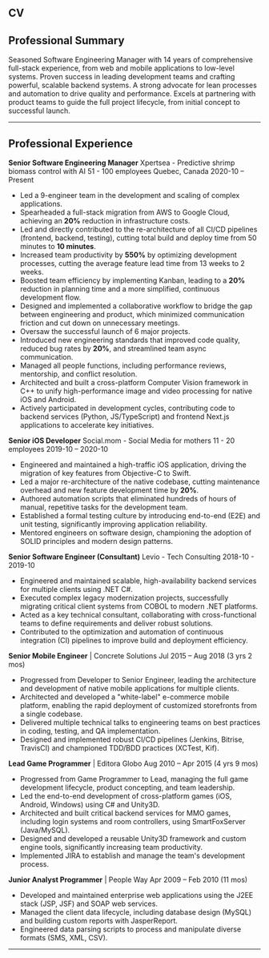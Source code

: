 
## CV

## Professional Summary

Seasoned Software Engineering Manager with 14 years of comprehensive full-stack experience, from web and mobile applications to low-level systems. Proven success in leading development teams and crafting powerful, scalable backend systems. A strong advocate for lean processes and automation to drive quality and performance. Excels at partnering with product teams to guide the full project lifecycle, from initial concept to successful launch.

---

## Professional Experience

**Senior Software Engineering Manager** 
Xpertsea - Predictive shrimp biomass control with AI
51 - 100 employees
Quebec, Canada
2020-10 – Present

* Led a 9-engineer team in the development and scaling of complex applications.
* Spearheaded a full-stack migration from AWS to Google Cloud, achieving an **20%** reduction in infrastructure costs.
* Led and directly contributed to the re-architecture of all CI/CD pipelines (frontend, backend, testing), cutting total build and deploy time from 50 minutes to **10 minutes**.
* Increased team productivity by **550%** by optimizing development processes, cutting the average feature lead time from 13 weeks to 2 weeks.
* Boosted team efficiency by implementing Kanban, leading to a **20%** reduction in planning time and a more simplified, continuous development flow.
* Designed and implemented a collaborative workflow to bridge the gap between engineering and product, which minimized communication friction and cut down on unnecessary meetings.
* Oversaw the successful launch of 6 major projects. 
* Introduced new engineering standards that improved code quality, reduced bug rates by **20%**, and streamlined team async communication. 
* Managed all people functions, including performance reviews, mentorship, and conflict resolution.
* Architected and built a cross-platform Computer Vision framework in C++ to unify high-performance image and video processing for native iOS and Android.
* Actively participated in development cycles, contributing code to backend services (Python, JS/TypeScript) and frontend Next.js applications to accelerate key initiatives.

**Senior iOS Developer** 
Social.mom - Social Media for mothers
11 - 20 employees
2019-10 – 2020-10

* Engineered and maintained a high-traffic iOS application, driving the migration of key features from Objective-C to Swift.
* Led a major re-architecture of the native codebase, cutting maintenance overhead and new feature development time by **20%**.
* Authored automation scripts that eliminated hundreds of hours of manual, repetitive tasks for the development team.
* Established a formal testing culture by introducing end-to-end (E2E) and unit testing, significantly improving application reliability.
* Mentored engineers on software design, championing the adoption of SOLID principles and modern design patterns.

**Senior Software Engineer (Consultant)** 
Levio - Tech Consulting
2018-10 - 2019-10

* Engineered and maintained scalable, high-availability backend services for multiple clients using .NET C#.
* Executed complex legacy modernization projects, successfully migrating critical client systems from COBOL to modern .NET platforms.
* Acted as a key technical consultant, collaborating with cross-functional teams to define requirements and deliver robust solutions.
* Contributed to the optimization and automation of continuous integration (CI) pipelines to improve build and deployment efficiency.

**Senior Mobile Engineer** | Concrete Solutions
Jul 2015 – Aug 2018 (3 yrs 2 mos)

* Progressed from Developer to Senior Engineer, leading the architecture and development of native mobile applications for multiple clients.
* Architected and developed a "white-label" e-commerce mobile platform, enabling the rapid deployment of customized storefronts from a single codebase.
* Delivered multiple technical talks to engineering teams on best practices in coding, testing, and QA implementation.
* Designed and implemented robust CI/CD pipelines (Jenkins, Bitrise, TravisCI) and championed TDD/BDD practices (XCTest, Kif).

**Lead Game Programmer** | Editora Globo
Aug 2010 – Apr 2015 (4 yrs 9 mos)

* Progressed from Game Programmer to Lead, managing the full game development lifecycle, product concepting, and team leadership.
* Led the end-to-end development of cross-platform games (iOS, Android, Windows) using C# and Unity3D.
* Architected and built critical backend services for MMO games, including login systems and room controllers, using SmartFoxServer (Java/MySQL).
* Designed and developed a reusable Unity3D framework and custom engine tools, significantly increasing team productivity.
* Implemented JIRA to establish and manage the team's development process.

**Junior Analyst Programmer** | People Way
Apr 2009 – Feb 2010 (11 mos)

* Developed and maintained enterprise web applications using the J2EE stack (JSP, JSF) and SOAP web services.
* Managed the client data lifecycle, including database design (MySQL) and building custom reports with JasperReport.
* Engineered data parsing scripts to process and manipulate diverse formats (SMS, XML, CSV).

---
